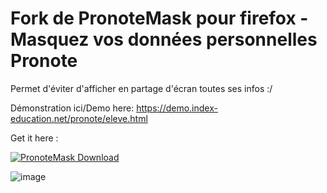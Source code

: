 # Fork de PronoteMask pour firefox - Masquez vos données personnelles Pronote

Permet d'éviter d'afficher en partage d'écran toutes ses infos :/



Démonstration ici/Demo here: https://demo.index-education.net/pronote/eleve.html




Get it here :

<a href="https://drknaw.eu/pronote_mask-latest.xpi"><img src="https://shrx.creepercreep.fr/TArU9/jEMaHIQu21.png/raw" alt="PronoteMask Download"></a>





![image](https://user-images.githubusercontent.com/39345534/124477695-98a11280-dda4-11eb-9537-364ab499faae.png)
